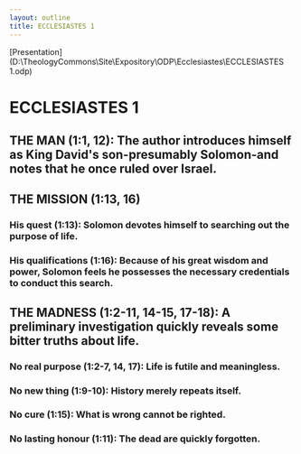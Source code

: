 ```yaml
---
layout: outline
title: ECCLESIASTES 1
---
```

[Presentation](D:\TheologyCommons\Site\Expository\ODP\Ecclesiastes\ECCLESIASTES 1.odp)
# ECCLESIASTES 1 
## THE MAN (1:1, 12): The author introduces himself as King David\'s son-presumably Solomon-and notes that he once ruled over Israel. 
## THE MISSION (1:13, 16) 
###  His quest (1:13): Solomon devotes himself to searching out the purpose of life. 
###  His qualifications (1:16): Because of his great wisdom and power, Solomon feels he possesses the necessary credentials to conduct this search. 
## THE MADNESS (1:2-11, 14-15, 17-18): A preliminary investigation quickly reveals some bitter truths about life. 
###  No real purpose (1:2-7, 14, 17): Life is futile and meaningless. 
###  No new thing (1:9-10): History merely repeats itself. 
###  No cure (1:15): What is wrong cannot be righted. 
###  No lasting honour (1:11): The dead are quickly forgotten. 
